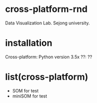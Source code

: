 # cross-platform-rnd
Data Visualization Lab.
Sejong university.


# installation 
Cross-platform: Python version 3.5x
??: ??


# list(cross-platform)
- SOM for test
- miniSOM for test

